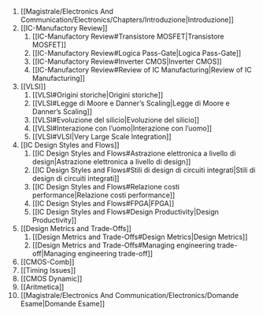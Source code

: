 1. [[Magistrale/Electronics And Communication/Electronics/Chapters/Introduzione|Introduzione]]
2. [[IC-Manufactory Review]]
	1. [[IC-Manufactory Review#Transistore MOSFET|Transistore MOSFET]]
	2. [[IC-Manufactory Review#Logica Pass-Gate|Logica Pass-Gate]]
	3. [[IC-Manufactory Review#Inverter CMOS|Inverter CMOS]]
	4. [[IC-Manufactory Review#Review of IC Manufacturing|Review of IC Manufacturing]]
3. [[VLSI]]
	1. [[VLSI#Origini storiche|Origini storiche]]
	2. [[VLSI#Legge di Moore e Danner’s Scaling|Legge di Moore e Danner’s Scaling]]
	3. [[VLSI#Evoluzione del silicio|Evoluzione del silicio]]
	4. [[VLSI#Interazione con l’uomo|Interazione con l’uomo]]
	5. [[VLSI#VLSI|Very Large Scale Integration]]
4. [[IC Design Styles and Flows]]
	1. [[IC Design Styles and Flows#Astrazione elettronica a livello di design|Astrazione elettronica a livello di design]]
	2. [[IC Design Styles and Flows#Stili di design di circuiti integrati|Stili di design di circuiti integrati]]
	3. [[IC Design Styles and Flows#Relazione costi performance|Relazione costi performance]]
	4. [[IC Design Styles and Flows#FPGA|FPGA]]
	5. [[IC Design Styles and Flows#Design Productivity|Design Productivity]]
5. [[Design Metrics and Trade-Offs]]
	1. [[Design Metrics and Trade-Offs#Design Metrics|Design Metrics]]
	2. [[Design Metrics and Trade-Offs#Managing engineering trade-off|Managing engineering trade-off]]
6. [[CMOS-Comb]]
7. [[Timing Issues]]
8. [[CMOS Dynamic]]
9. [[Aritmetica]]
10. [[Magistrale/Electronics And Communication/Electronics/Domande Esame|Domande Esame]]

